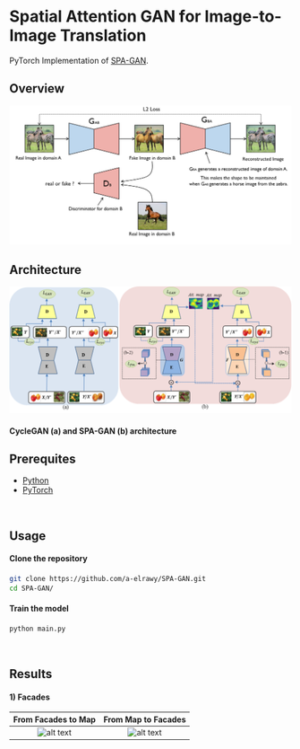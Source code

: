 # Spatial Attention GAN for Image-to-Image Translation

PyTorch Implementation of [SPA-GAN](https://arxiv.org/pdf/1908.06616.pdf).
## Overview
![alt text](img/cyclegan.png)

## Architecture
![img.png](img/img.png)
#### CycleGAN (a) and SPA-GAN (b) architecture 

## Prerequites
* [Python](https://www.continuum.io/downloads)
* [PyTorch](http://pytorch.org/)


<br>

## Usage

#### Clone the repository

```bash
git clone https://github.com/a-elrawy/SPA-GAN.git
cd SPA-GAN/
```

#### Train the model

```bash
python main.py
```

<br>

## Results

#### 1) Facades

From Facades to Map            |  From Map to Facades
:-------------------------:|:-------------------------:
![alt text](img/spa-f-m.png)  |  ![alt text](img/spa-m-f.png)

